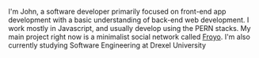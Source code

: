 I'm John, a software developer primarily focused on front-end app development with a basic understanding of back-end web development. I work mostly in Javascript, and usually develop using the PERN stacks. My main project right now is a minimalist social network called <a href='https://froyo.social/'>Froyo</a>. I'm also currently studying Software Engineering at Drexel University
